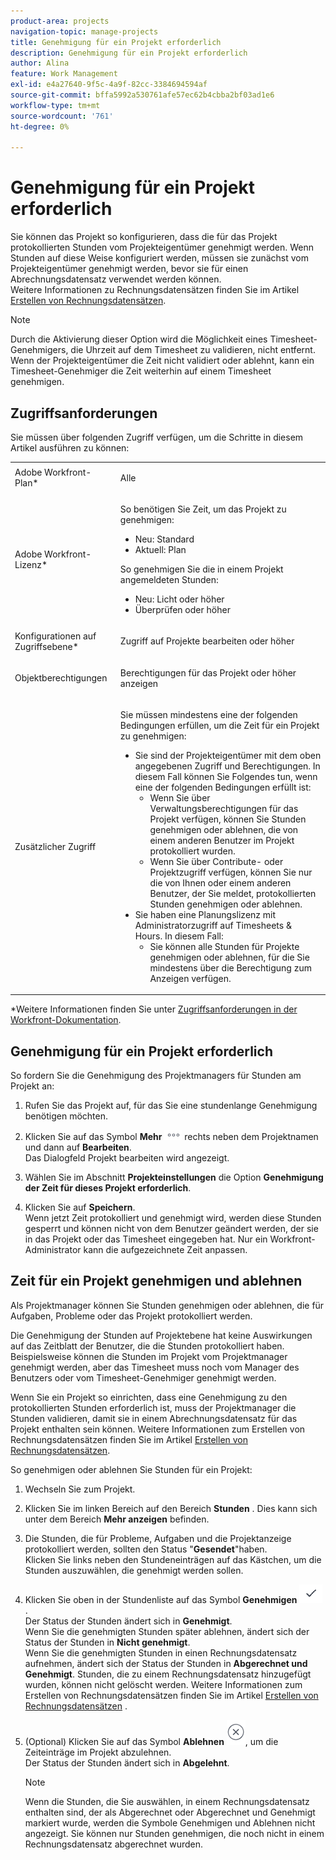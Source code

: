 ```yaml
---
product-area: projects
navigation-topic: manage-projects
title: Genehmigung für ein Projekt erforderlich
description: Genehmigung für ein Projekt erforderlich
author: Alina
feature: Work Management
exl-id: e4a27640-9f5c-4a9f-82cc-3384694594af
source-git-commit: bffa5992a530761afe57ec62b4cbba2bf03ad1e6
workflow-type: tm+mt
source-wordcount: '761'
ht-degree: 0%

---
```


# Genehmigung für ein Projekt erforderlich

<!--audited: 08/2024-->

Sie können das Projekt so konfigurieren, dass die für das Projekt protokollierten Stunden vom Projekteigentümer genehmigt werden. Wenn Stunden auf diese Weise konfiguriert werden, müssen sie zunächst vom Projekteigentümer genehmigt werden, bevor sie für einen Abrechnungsdatensatz verwendet werden können.\
Weitere Informationen zu Rechnungsdatensätzen finden Sie im Artikel [Erstellen von Rechnungsdatensätzen](../../../manage-work/projects/project-finances/create-billing-records.md).

>[!NOTE]
>
>Durch die Aktivierung dieser Option wird die Möglichkeit eines Timesheet-Genehmigers, die Uhrzeit auf dem Timesheet zu validieren, nicht entfernt. Wenn der Projekteigentümer die Zeit nicht validiert oder ablehnt, kann ein Timesheet-Genehmiger die Zeit weiterhin auf einem Timesheet genehmigen.

## Zugriffsanforderungen

Sie müssen über folgenden Zugriff verfügen, um die Schritte in diesem Artikel ausführen zu können:

<table style="table-layout:auto"> 
 <col> 
 <col> 
 <tbody> 
  <tr> 
   <td role="rowheader">Adobe Workfront-Plan*</td> 
   <td> <p>Alle</p> </td> 
  </tr> 
  <tr> 
   <td role="rowheader">Adobe Workfront-Lizenz*</td> 
   <td> <p>So benötigen Sie Zeit, um das Projekt zu genehmigen:</p>
   <ul><li>Neu: Standard</li>
   <li>Aktuell: Plan</li></ul>

<p>So genehmigen Sie die in einem Projekt angemeldeten Stunden:</p>
   <ul><li>Neu: Licht oder höher</li>
   <li>Überprüfen oder höher</li>
    </td> 
  </tr> 
  <tr> 
   <td role="rowheader">Konfigurationen auf Zugriffsebene*</td> 
   <td> <p>Zugriff auf Projekte bearbeiten oder höher</p>  </td> 
  </tr> 
  <tr> 
   <td role="rowheader">Objektberechtigungen</td> 
   <td> <p>Berechtigungen für das Projekt oder höher anzeigen</p>
  </tr> 
  <tr> 
   <td role="rowheader">Zusätzlicher Zugriff</td> 
   <td> <p>Sie müssen mindestens eine der folgenden Bedingungen erfüllen, um die Zeit für ein Projekt zu genehmigen:</p> 
    <ul> 
     <li>Sie sind der Projekteigentümer mit dem oben angegebenen Zugriff und Berechtigungen. In diesem Fall können Sie Folgendes tun, wenn eine der folgenden Bedingungen erfüllt ist: 
      <ul>
       <li>Wenn Sie über Verwaltungsberechtigungen für das Projekt verfügen, können Sie Stunden genehmigen oder ablehnen, die von einem anderen Benutzer im Projekt protokolliert wurden.</li>
       <li> Wenn Sie über Contribute- oder Projektzugriff verfügen, können Sie nur die von Ihnen oder einem anderen Benutzer, der Sie meldet, protokollierten Stunden genehmigen oder ablehnen.<br></li>
      </ul></li> 
     <li>Sie haben eine Planungslizenz mit Administratorzugriff auf Timesheets &amp; Hours. In diesem Fall:
      <ul>
       <li>Sie können alle Stunden für Projekte genehmigen oder ablehnen, für die Sie mindestens über die Berechtigung zum Anzeigen verfügen. </li>
      </ul></li> 
    </ul> </td> 
  </tr> 
 </tbody> 
</table>

*Weitere Informationen finden Sie unter [Zugriffsanforderungen in der Workfront-Dokumentation](/help/quicksilver/administration-and-setup/add-users/access-levels-and-object-permissions/access-level-requirements-in-documentation.md).

## Genehmigung für ein Projekt erforderlich

So fordern Sie die Genehmigung des Projektmanagers für Stunden am Projekt an:

1. Rufen Sie das Projekt auf, für das Sie eine stundenlange Genehmigung benötigen möchten.
1. Klicken Sie auf das Symbol **Mehr** ![](assets/more-icon.png) rechts neben dem Projektnamen und dann auf **Bearbeiten**.\
   Das Dialogfeld Projekt bearbeiten wird angezeigt.

1. Wählen Sie im Abschnitt **Projekteinstellungen** die Option **Genehmigung der Zeit für dieses Projekt erforderlich**.
1. Klicken Sie auf **Speichern**.\
   Wenn jetzt Zeit protokolliert und genehmigt wird, werden diese Stunden gesperrt und können nicht von dem Benutzer geändert werden, der sie in das Projekt oder das Timesheet eingegeben hat. Nur ein Workfront-Administrator kann die aufgezeichnete Zeit anpassen.

## Zeit für ein Projekt genehmigen und ablehnen

Als Projektmanager können Sie Stunden genehmigen oder ablehnen, die für Aufgaben, Probleme oder das Projekt protokolliert werden.

Die Genehmigung der Stunden auf Projektebene hat keine Auswirkungen auf das Zeitblatt der Benutzer, die die Stunden protokolliert haben. Beispielsweise können die Stunden im Projekt vom Projektmanager genehmigt werden, aber das Timesheet muss noch vom Manager des Benutzers oder vom Timesheet-Genehmiger genehmigt werden.

Wenn Sie ein Projekt so einrichten, dass eine Genehmigung zu den protokollierten Stunden erforderlich ist, muss der Projektmanager die Stunden validieren, damit sie in einem Abrechnungsdatensatz für das Projekt enthalten sein können. Weitere Informationen zum Erstellen von Rechnungsdatensätzen finden Sie im Artikel [Erstellen von Rechnungsdatensätzen](../../../manage-work/projects/project-finances/create-billing-records.md).

So genehmigen oder ablehnen Sie Stunden für ein Projekt:

1. Wechseln Sie zum Projekt.
1. Klicken Sie im linken Bereich auf den Bereich **Stunden** . Dies kann sich unter dem Bereich **Mehr anzeigen** befinden.

1. Die Stunden, die für Probleme, Aufgaben und die Projektanzeige protokolliert werden, sollten den Status &quot;**Gesendet**&quot;haben.\
   Klicken Sie links neben den Stundeneinträgen auf das Kästchen, um die Stunden auszuwählen, die genehmigt werden sollen.

1. Klicken Sie oben in der Stundenliste auf das Symbol **Genehmigen** ![](assets/approve-hours-icon.png) .\
   Der Status der Stunden ändert sich in **Genehmigt**.\
   Wenn Sie die genehmigten Stunden später ablehnen, ändert sich der Status der Stunden in **Nicht genehmigt**.\
   Wenn Sie die genehmigten Stunden in einen Rechnungsdatensatz aufnehmen, ändert sich der Status der Stunden in **Abgerechnet und Genehmigt**. Stunden, die zu einem Rechnungsdatensatz hinzugefügt wurden, können nicht gelöscht werden. Weitere Informationen zum Erstellen von Rechnungsdatensätzen finden Sie im Artikel [Erstellen von Rechnungsdatensätzen](../../../manage-work/projects/project-finances/create-billing-records.md) .

1. (Optional) Klicken Sie auf das Symbol **Ablehnen** ![](assets/reject-hours-icon.png), um die Zeiteinträge im Projekt abzulehnen.\
   Der Status der Stunden ändert sich in **Abgelehnt**.

   >[!NOTE]
   >
   >   Wenn die Stunden, die Sie auswählen, in einem Rechnungsdatensatz enthalten sind, der als Abgerechnet oder Abgerechnet und Genehmigt markiert wurde, werden die Symbole Genehmigen und Ablehnen nicht angezeigt. Sie können nur Stunden genehmigen, die noch nicht in einem Rechnungsdatensatz abgerechnet wurden.

